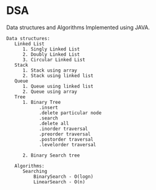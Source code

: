 # DSA
Data structures and Algorithms
 Implemented using JAVA.
   
    Data structures:
       Linked List
          1. Singly Linked List
          2. Doubly Linked List
          3. Circular Linked List
       Stack
          1. Stack using array
          2. Stack using linked list
       Queue
          1. Queue using linked list 
          2. Queue using array
       Tree
          1. Binary Tree
                .insert
                .delete particular node
                .search
                .delete all
                .inorder traversal
                .preorder traversal
                .postorder traversal
                .levelorder traversal
                
          2. Binary Search tree
          
       Algorithms:
          Searching
              BinarySearch - O(logn)
              LinearSearch - O(n)
      
